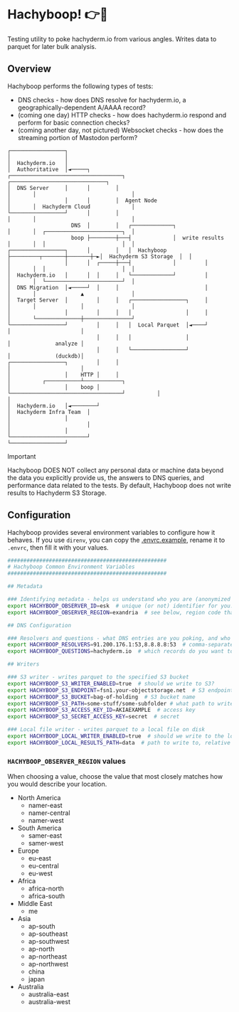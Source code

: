 # Hachyboop! 👉🐘

Testing utility to poke hachyderm.io from various angles. Writes data to parquet for later bulk analysis.

## Overview

Hachyboop performs the following types of tests:

- DNS checks - how does DNS resolve for hachyderm.io, a geographically-dependent A/AAAA record?
- (coming one day) HTTP checks - how does hachyderm.io respond and perform for basic connection checks?
- (coming another day, not pictured) Websocket checks - how does the streaming portion of Mastodon perform?

```
┌─────────────────┐                                                                                           
│                 │                                                                                           
│  Hachyderm.io   │                                                                                           
│  Authoritative  │◄─────┐        ┌───────────────────────────────────┐       ┌──────────────────────────────┐
│  DNS Server     │      │        │                                   │       │                              │
│                 │      │        │  Agent Node                       │       │  Hachyderm Cloud             │
└─────────────────┘      │        │                                   │       │                              │
                    DNS  │        │   ┌─────────────┐                 │       │  ┌────────────────────────┐  │
                    boop ├────────┼───┤             │  write results  │       │  │                        │  │
┌─────────────────┐      │        │   │  Hachyboop  ├─────────┬───────┼───────┼─►│  Hachyderm S3 Storage  │  │
│                 │      │  ┌─────┼───┤             │         │       │       │  │                        │  │
│  Hachyderm.io   │      │  │     │   └─────────────┘         │       │       │  └────────────────────────┘  │
│  DNS Migration  │◄─────┘  │     │                           │       │       │              ▲               │
│  Target Server  │         │     │   ┌─────────────────┐     │       │       │              │               │
│                 │         │     │   │                 │     │       │       └──────────────┼───────────────┘
└─────────────────┘         │     │   │  Local Parquet  │◄────┘       │                      │                
                            │     │   │                 │             │              analyze │                
                            │     │   └─────────────────┘             │              (duckdb)│                
┌─────────────────┐         │     │                                   │                      │                
│                 │    HTTP │     │                                   │          ┌───────────┴────────────┐   
│                 │    boop │     └───────────────────────────────────┘          │                        │   
│  Hachyderm.io   │◄────────┘                                                    │  Hachyderm Infra Team  │   
│                 │                                                              │                        │   
│                 │                                                              └────────────────────────┘   
└─────────────────┘                                                                                           
```

> [!IMPORTANT]  
> Hachyboop DOES NOT collect any personal data or machine data beyond the data you explicitly provide us, the answers to DNS queries, and performance data related to the tests. By default, Hachyboop does not write results to Hachyderm S3 Storage.

## Configuration

Hachyboop provides several environment variables to configure how it behaves. If you use `direnv`, you can copy the [.envrc.example](./envrc.example), rename it to `.envrc`, then fill it with your values.

```bash
##################################################
# Hachyboop Common Environment Variables
##################################################

## Metadata

### Identifying metadata - helps us understand who you are (anonymized OK) and where you're coming from (broadly)
export HACHYBOOP_OBSERVER_ID=esk  # unique (or not) identifier for you. recommendation is you provide a pseudonym or generated unique ID.
export HACHYBOOP_OBSERVER_REGION=exandria  # see below, region code that most closely matches where you are

## DNS Configuration

### Resolvers and questions - what DNS entries are you poking, and who are you asking?
export HACHYBOOP_RESOLVERS=91.200.176.1:53,8.8.8.8:53  # comma-separated, requires port number, e.g. 8.8.8.8:53
export HACHYBOOP_QUESTIONS=hachyderm.io  # which records do you want to test

## Writers

### S3 writer - writes parquet to the specified S3 bucket
export HACHYBOOP_S3_WRITER_ENABLED=true  # should we write to S3?
export HACHYBOOP_S3_ENDPOINT=fsn1.your-objectstorage.net  # S3 endpoint
export HACHYBOOP_S3_BUCKET=bag-of-holding  # S3 bucket name
export HACHYBOOP_S3_PATH=some-stuff/some-subfolder # what path to write to on S3
export HACHYBOOP_S3_ACCESS_KEY_ID=AKIAEXAMPLE  # access key
export HACHYBOOP_S3_SECRET_ACCESS_KEY=secret  # secret

### Local file writer - writes parquet to a local file on disk
export HACHYBOOP_LOCAL_WRITER_ENABLED=true  # should we write to the local disk
export HACHYBOOP_LOCAL_RESULTS_PATH=data  # path to write to, relative to where hachyboop is running
```

### `HACHYBOOP_OBSERVER_REGION` values

When choosing a value, choose the value that most closely matches how you would describe your location.

- North America
  - namer-east
  - namer-central
  - namer-west
- South America
  - samer-east
  - samer-west
- Europe
  - eu-east
  - eu-central
  - eu-west
- Africa
  - africa-north
  - africa-south
- Middle East
  - me
- Asia
  - ap-south
  - ap-southeast
  - ap-southwest
  - ap-north
  - ap-northeast
  - ap-northwest
  - china
  - japan
- Australia
  - australia-east
  - australia-west


